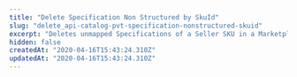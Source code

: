 ```yaml
---
title: "Delete Specification Non Structured by SkuId"
slug: "delete_api-catalog-pvt-specification-nonstructured-skuid"
excerpt: "Deletes unmapped Specifications of a Seller SKU in a Marketplace by its unique ID"
hidden: false
createdAt: "2020-04-16T15:43:24.310Z"
updatedAt: "2020-04-16T15:43:24.310Z"
---
```

